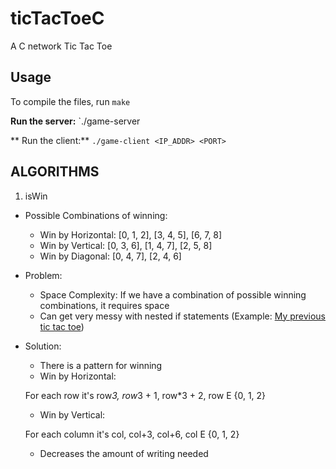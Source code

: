 # ticTacToeC
A C network Tic Tac Toe 

## Usage
To compile the files, run `make`

**Run the server:** `./game-server <PORT>

** Run the client:** `./game-client <IP_ADDR> <PORT>`

## ALGORITHMS

1. isWin

  + Possible Combinations of winning: 
  	* Win by Horizontal: [0, 1, 2], [3, 4, 5], [6, 7, 8]
    * Win by Vertical: [0, 3, 6], [1, 4, 7], [2, 5, 8]
    * Win by Diagonal: [0, 4, 7], [2, 4, 6]

  + Problem: 
  	* Space Complexity: If we have a combination of possible winning combinations, it requires space
  	* Can get very messy with nested if statements (Example: <a href = "https://github.com/zakuArbor/FreeCodeCampAssignments/blob/master/ticTacToe/script.js">My previous tic tac toe</a>)

  + Solution:
  	* There is a pattern for winning
  	* Win by Horizontal: 

  	For each row it's row*3, row*3 + 1, row*3 + 2, row E {0, 1, 2}
  	
  	* Win by Vertical: 

  	For each column it's col, col+3, col+6, col E {0, 1, 2}

  	* Decreases the amount of writing needed
